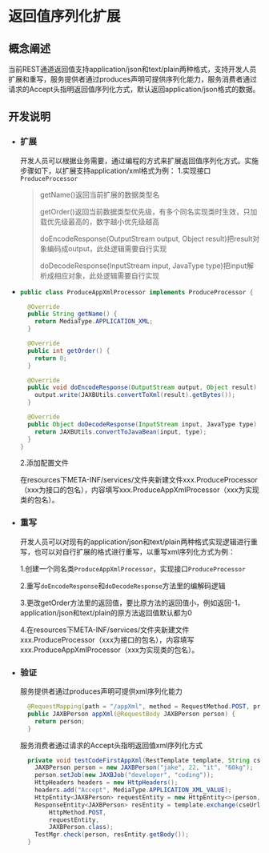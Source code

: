 # 返回值序列化扩展
## 概念阐述

当前REST通道返回值支持application/json和text/plain两种格式，支持开发人员扩展和重写，服务提供者通过produces声明可提供序列化能力，服务消费者通过请求的Accept头指明返回值序列化方式，默认返回application/json格式的数据。

## 开发说明

* ### 扩展

  开发人员可以根据业务需要，通过编程的方式来扩展返回值序列化方式。实施步骤如下，以扩展支持application/xml格式为例：
  1.实现接口`ProduceProcessor`

  > getName\(\)返回当前扩展的数据类型名
  >
  > getOrder\(\)返回当前数据类型优先级，有多个同名实现类时生效，只加载优先级最高的，数字越小优先级越高
  >
  > doEncodeResponse\(OutputStream output, Object result\)把result对象编码成output，此处逻辑需要自行实现
  >
  > doDecodeResponse\(InputStream input, JavaType type\)把input解析成相应对象，此处逻辑需要自行实现

* ```java
  public class ProduceAppXmlProcessor implements ProduceProcessor {

    @Override
    public String getName() {
      return MediaType.APPLICATION_XML;
    }

    @Override
    public int getOrder() {
      return 0;
    }

    @Override
    public void doEncodeResponse(OutputStream output, Object result) throws Exception {
      output.write(JAXBUtils.convertToXml(result).getBytes());
    }

    @Override
    public Object doDecodeResponse(InputStream input, JavaType type) throws Exception {
      return JAXBUtils.convertToJavaBean(input, type);
    }
  }
  ```

  2.添加配置文件

  在resources下META-INF/services/文件夹新建文件xxx.ProduceProcessor（xxx为接口的包名），内容填写xxx.ProduceAppXmlProcessor（xxx为实现类的包名）。

* ### 重写

  开发人员可以对现有的application/json和text/plain两种格式实现逻辑进行重写，也可以对自行扩展的格式进行重写，以重写xml序列化方式为例：

  1.创建一个同名类`ProduceAppXmlProcessor`，实现接口`ProduceProcessor`

  2.重写`doEncodeResponse`和`doDecodeResponse`方法里的编解码逻辑

  3.更改getOrder方法里的返回值，要比原方法的返回值小，例如返回-1，application/json和text/plain的原方法返回值默认都为0

  4.在resources下META-INF/services/文件夹新建文件xxx.ProduceProcessor（xxx为接口的包名），内容填写xxx.ProduceAppXmlProcessor（xxx为实现类的包名）。

* ### 验证

  服务提供者通过produces声明可提供xml序列化能力

  ```java
    @RequestMapping(path = "/appXml", method = RequestMethod.POST, produces = MediaType.APPLICATION_XML_VALUE)
    public JAXBPerson appXml(@RequestBody JAXBPerson person) {
      return person;
    }
  ```

  服务消费者通过请求的Accept头指明返回值xml序列化方式

  ```java
    private void testCodeFirstAppXml(RestTemplate template, String cseUrlPrefix) {
      JAXBPerson person = new JAXBPerson("jake", 22, "it", "60kg");
      person.setJob(new JAXBJob("developer", "coding"));
      HttpHeaders headers = new HttpHeaders();
      headers.add("Accept", MediaType.APPLICATION_XML_VALUE);
      HttpEntity<JAXBPerson> requestEntity = new HttpEntity<>(person, headers);
      ResponseEntity<JAXBPerson> resEntity = template.exchange(cseUrlPrefix + "appXml",
          HttpMethod.POST,
          requestEntity,
          JAXBPerson.class);
      TestMgr.check(person, resEntity.getBody());
    }
  ```



